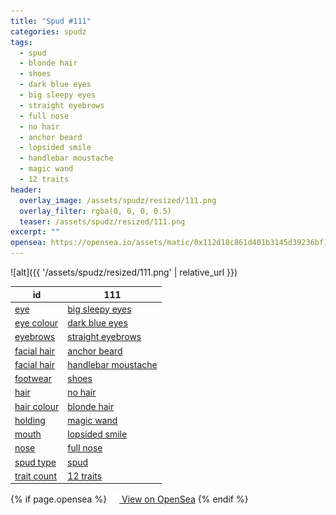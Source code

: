 ```yaml
---
title: "Spud #111"
categories: spudz
tags:
  - spud
  - blonde hair
  - shoes
  - dark blue eyes
  - big sleepy eyes
  - straight eyebrows
  - full nose
  - no hair
  - anchor beard
  - lopsided smile
  - handlebar moustache
  - magic wand
  - 12 traits
header:
  overlay_image: /assets/spudz/resized/111.png
  overlay_filter: rgba(0, 0, 0, 0.5)
  teaser: /assets/spudz/resized/111.png
excerpt: ""
opensea: https://opensea.io/assets/matic/0x112d18c861d401b3145d39236bf149f01e18beed/111
---
```

![alt]({{ '/assets/spudz/resized/111.png' | relative_url }})

| id | 111 |
|-|-|
| <a href="/traits/eye/#trait-type">eye</a> | <a href="/traits/eye/big-sleepy-eyes/1/#trait">big sleepy eyes</a> |
| <a href="/traits/eye-colour/#trait-type">eye colour</a> | <a href="/traits/eye-colour/dark-blue-eyes/1/#trait">dark blue eyes</a> |
| <a href="/traits/eyebrows/#trait-type">eyebrows</a> | <a href="/traits/eyebrows/straight-eyebrows/1/#trait">straight eyebrows</a> |
| <a href="/traits/facial-hair/#trait-type">facial hair</a> | <a href="/traits/facial-hair/anchor-beard/1/#trait">anchor beard</a> |
| <a href="/traits/facial-hair/#trait-type">facial hair</a> | <a href="/traits/facial-hair/handlebar-moustache/1/#trait">handlebar moustache</a> |
| <a href="/traits/footwear/#trait-type">footwear</a> | <a href="/traits/footwear/shoes/1/#trait">shoes</a> |
| <a href="/traits/hair/#trait-type">hair</a> | <a href="/traits/hair/no-hair/1/#trait">no hair</a> |
| <a href="/traits/hair-colour/#trait-type">hair colour</a> | <a href="/traits/hair-colour/blonde-hair/1/#trait">blonde hair</a> |
| <a href="/traits/holding/#trait-type">holding</a> | <a href="/traits/holding/magic-wand/1/#trait">magic wand</a> |
| <a href="/traits/mouth/#trait-type">mouth</a> | <a href="/traits/mouth/lopsided-smile/1/#trait">lopsided smile</a> |
| <a href="/traits/nose/#trait-type">nose</a> | <a href="/traits/nose/full-nose/1/#trait">full nose</a> |
| <a href="/traits/spud-type/#trait-type">spud type</a> | <a href="/traits/spud-type/spud/1/#trait">spud</a> |
| <a href="/traits/trait-count/#trait-type">trait count</a> | <a href="/traits/trait-count/12-traits/1/#trait">12 traits</a> |

{% if page.opensea %}
<a href="{{page.opensea}}" class="btn btn--info" onclick="window.open(this.href, '_blank'); return false;"><img src="/assets/images/opensea.svg" width="16px"><span>  View on OpenSea</span></a>
{% endif %}
